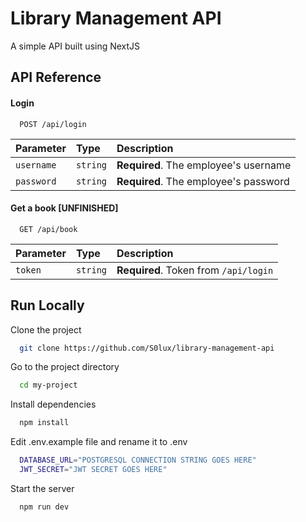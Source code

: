 
# Library Management API

A simple API built using NextJS
## API Reference

#### Login

```http
  POST /api/login
```
| Parameter | Type     | Description                |
| :-------- | :------- | :------------------------- |
| `username` | `string` | **Required**. The employee's username |
| `password` | `string` | **Required**. The employee's password |

#### Get a book [UNFINISHED]

```http
  GET /api/book
```
| Parameter | Type     | Description                       |
| :-------- | :------- | :-------------------------------- |
| `token`      | `string` | **Required**. Token from `/api/login` |



## Run Locally

Clone the project

```bash
  git clone https://github.com/S0lux/library-management-api
```

Go to the project directory

```bash
  cd my-project
```

Install dependencies

```bash
  npm install
```

Edit .env.example file and rename it to .env
```bash
  DATABASE_URL="POSTGRESQL CONNECTION STRING GOES HERE"
  JWT_SECRET="JWT SECRET GOES HERE"
```

Start the server

```bash
  npm run dev
```

